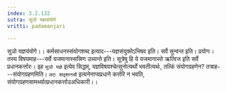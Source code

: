 ```yaml
---
index: 3.2.132
sutra: सुञो यज्ञसंयोगे
vritti: padamanjari

---
```

सुञो यज्ञयंयोगे।। कर्मसाधनस्संयोगशब्द इत्याद---यज्ञसंयुक्तेऽभिषव इति। सर्वे सुन्वन्त इति। प्रयोगः। तस्य विषयमाह---सर्वे यजमानास्सत्त्रिण उच्यन्ते इति। सूत्रेषु हि ये यजमानास्ते ऋत्विज इति सर्वे प्रधानकर्त्तारः। इह `सुञो यज्ञे` इत्येव सिद्धम्, यज्ञविषयश्चेत्सुनोत्यर्थो भवतीत्यर्थः, तत्किं संयोगग्रहणेन? तत्राह---संयोगग्रहणमिति। `लटः शतृशानचौ` इत्यनेनाप्यप्रधाने कर्त्तरि न भवति, संयोगग्रहणसामर्थ्यात्प्रधानकर्त्ताउअधिकारी।।